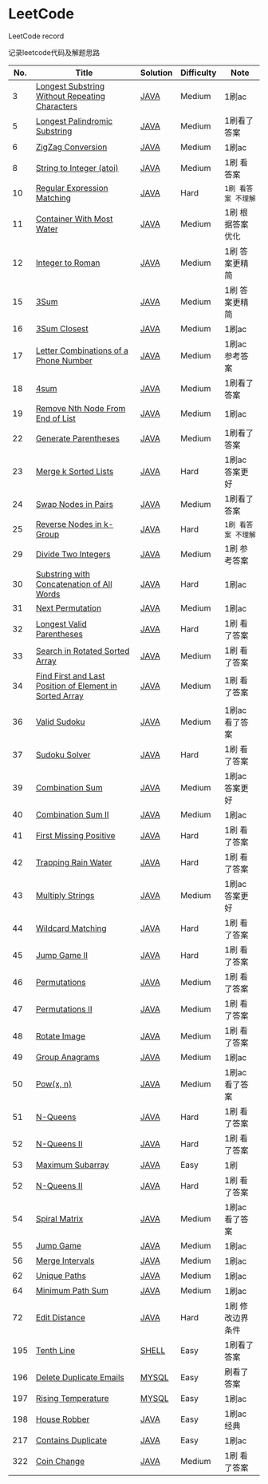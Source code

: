 # LeetCode
LeetCode record

记录leetcode代码及解题思路

|No.|Title|Solution|Difficulty|Note|
|---|---|---|---|---|
|3|[Longest Substring Without Repeating Characters](https://leetcode.com/problems/longest-substring-without-repeating-characters/description/)|[JAVA](https://github.com/Sunmit/LeetCode/blob/master/003.Longest%20Substring%20Without%20Repeating%20Characters/Solution.java)|Medium|1刷ac|
|5|[Longest Palindromic Substring](https://leetcode.com/problems/longest-palindromic-substring/description/)|[JAVA](https://github.com/Sunmit/LeetCode/blob/master/005.Longest%20Palindromic%20Substring/Solution.java)|Medium|1刷看了答案|
|6|[ZigZag Conversion](https://leetcode.com/problems/zigzag-conversion/description/)|[JAVA](https://github.com/Sunmit/LeetCode/blob/master/006.ZigZag%20Conversion/Solution2.java)|Medium|1刷ac|
|8|[String to Integer (atoi)](https://leetcode.com/problems/regular-expression-matching/description/)|[JAVA](https://github.com/Sunmit/LeetCode/blob/master/008.String%20to%20Integer%20-atoi/Solution.java)|Medium|1刷 看答案|
|10|[Regular Expression Matching](https://leetcode.com/problems/string-to-integer-atoi/description/)|[JAVA](https://github.com/Sunmit/LeetCode/blob/master/010.Regular%20Expression%20Matching/Solution.java)|Hard|`1刷 看答案 不理解`|
|11|[Container With Most Water](https://leetcode.com/problems/container-with-most-water/description/)|[JAVA](https://github.com/Sunmit/LeetCode/blob/master/011.Container%20With%20Most%20Water/Solution2.java)|Medium|1刷 根据答案优化|
|12|[Integer to Roman](https://leetcode.com/problems/integer-to-roman/description/)|[JAVA](https://github.com/Sunmit/LeetCode/blob/master/012.Integer%20to%20Roman/Solution.java)|Medium|1刷 答案更精简|
|15|[3Sum](https://leetcode.com/problems/3sum/description/)|[JAVA](https://github.com/Sunmit/LeetCode/blob/master/015.3Sum/Solution.java)|Medium|1刷 答案更精简|
|16|[3Sum Closest](https://leetcode.com/problems/3sum-closest/description/)|[JAVA](https://github.com/Sunmit/LeetCode/blob/master/016.3Sum%20Closest/Solution.java)|Medium|1刷ac|
|17|[Letter Combinations of a Phone Number](https://leetcode.com/problems/letter-combinations-of-a-phone-number/description/)|[JAVA](https://github.com/Sunmit/LeetCode/blob/master/017.Letter%20Combinations%20of%20a%20Phone%20Number/Solution.java)|Medium|1刷ac 参考答案|
|18|[4sum](https://leetcode.com/problems/4sum/)|[JAVA](https://github.com/Sunmit/LeetCode/blob/master/018.4Sum/Solution.java)|Medium|1刷看了答案|
|19|[Remove Nth Node From End of List](https://leetcode.com/problems/remove-nth-node-from-end-of-list/)|[JAVA](https://github.com/Sunmit/LeetCode/blob/master/019.Remove%20Nth%20Node%20From%20End%20of%20List/Solution2.java)|Medium|1刷ac|
|22|[Generate Parentheses](https://leetcode.com/problems/generate-parentheses/)|[JAVA](https://github.com/Sunmit/LeetCode/blob/master/022.Generate%20Parentheses/Solution.java)|Medium|1刷看了答案|
|23|[Merge k Sorted Lists](https://leetcode.com/problems/merge-k-sorted-lists)|[JAVA](https://github.com/Sunmit/LeetCode/blob/master/023.Merge%20k%20Sorted%20Lists/Solution2.java)|Hard|1刷ac 答案更好|
|24|[Swap Nodes in Pairs](https://leetcode.com/problems/swap-nodes-in-pairs)|[JAVA](https://github.com/Sunmit/LeetCode/blob/master/024.Swap%20Nodes%20in%20Pairs/Solution.java)|Medium|1刷看了答案|
|25|[Reverse Nodes in k-Group](https://leetcode.com/problems/reverse-nodes-in-k-group/)|[JAVA](https://github.com/Sunmit/LeetCode/blob/master/025.Reverse%20Nodes%20in%20k-Group/Solution.java)|Hard|`1刷 看答案 不理解`|
|29|[Divide Two Integers](https://leetcode.com/problems/divide-two-integers/)|[JAVA](https://github.com/Sunmit/LeetCode/blob/master/029.Divide%20Two%20Integers/Solution.java)|Medium|1刷 参考答案|
|30|[Substring with Concatenation of All Words](https://leetcode.com/problems/substring-with-concatenation-of-all-words)|[JAVA](https://github.com/Sunmit/LeetCode/blob/master/030.Substring%20with%20Concatenation%20of%20All%20Words/Solution.java)|Hard|1刷ac|
|31|[Next Permutation](https://leetcode.com/problems/next-permutation)|[JAVA](https://github.com/Sunmit/LeetCode/blob/master/031.Next%20Permutation/Solution.java)|Medium|1刷ac|
|32|[Longest Valid Parentheses](https://leetcode.com/problems/longest-valid-parentheses/)|[JAVA](https://github.com/Sunmit/LeetCode/blob/master/032.Longest%20Valid%20Parentheses/Solution.java)|Hard|1刷 看了答案|
|33|[Search in Rotated Sorted Array](https://leetcode.com/problems/search-in-rotated-sorted-array/)|[JAVA](https://github.com/Sunmit/LeetCode/blob/master/033.Search%20in%20Rotated%20Sorted%20Array/Solution.java)|Medium|1刷 看了答案|
|34|[Find First and Last Position of Element in Sorted Array](https://leetcode.com/problems/find-first-and-last-position-of-element-in-sorted-array/)|[JAVA](https://github.com/Sunmit/LeetCode/blob/master/034.Find%20First%20and%20Last%20Position%20of%20Element%20in%20Sorted%20Array/Solution.java)|Medium|1刷 看了答案|
|36|[Valid Sudoku](https://leetcode.com/problems/valid-sudoku/)|[JAVA](https://github.com/Sunmit/LeetCode/blob/master/036.Valid%20Sudoku/Solution2.java)|Medium|1刷ac 看了答案|
|37|[Sudoku Solver](https://leetcode.com/problems/sudoku-solver/)|[JAVA](https://github.com/Sunmit/LeetCode/blob/master/037.Sudoku%20Solver/Solution2.java)|Hard|1刷 看了答案|
|39|[Combination Sum](https://leetcode.com/problems/combination-sum/)|[JAVA](https://github.com/Sunmit/LeetCode/blob/master/039.Combination%20Sum/Solution2.java)|Medium|1刷ac 答案更好|
|40|[Combination Sum II](https://leetcode.com/problems/combination-sum-ii/)|[JAVA](https://github.com/Sunmit/LeetCode/blob/master/040.Combination%20Sum%20II/Solution2.java)|Medium|1刷ac|
|41|[First Missing Positive](https://leetcode.com/problems/first-missing-positive/)|[JAVA](https://github.com/Sunmit/LeetCode/blob/master/041.First%20Missing%20Positive/Solution.java)|Hard|1刷 看了答案|
|42|[Trapping Rain Water](https://leetcode.com/problems/trapping-rain-water/)|[JAVA](https://github.com/Sunmit/LeetCode/blob/master/042.Trapping%20Rain%20Water/Solution.java)|Hard|1刷 看了答案|
|43|[Multiply Strings](https://leetcode.com/problems/multiply-strings/)|[JAVA](https://github.com/Sunmit/LeetCode/blob/master/043.Multiply%20Strings/Solution2.java)|Medium|1刷ac 答案更好|
|44|[Wildcard Matching](https://leetcode.com/problems/wildcard-matching/)|[JAVA](https://github.com/Sunmit/LeetCode/blob/master/044.Wildcard%20Matching/Solution.java)|Hard|1刷 看了答案|
|45|[Jump Game II](https://leetcode.com/problems/jump-game-ii/)|[JAVA](https://github.com/Sunmit/LeetCode/blob/master/045.Jump%20Game%20II/Solution.java)|Hard|1刷 看了答案|
|46|[Permutations](https://leetcode.com/problems/permutations/)|[JAVA](https://github.com/Sunmit/LeetCode/blob/master/046.Permutations/Solution.java)|Medium|1刷 看了答案|
|47|[Permutations II](https://leetcode.com/problems/permutations-ii/)|[JAVA](https://github.com/Sunmit/LeetCode/blob/master/047.Permutations%20II/Solution.java)|Medium|1刷 看了答案|
|48|[Rotate Image](https://leetcode.com/problems/rotate-image/)|[JAVA](https://github.com/Sunmit/LeetCode/blob/master/048.Rotate%20Image/Solution.java)|Medium|1刷 看了答案|
|49|[Group Anagrams](https://leetcode.com/problems/group-anagrams/)|[JAVA](https://github.com/Sunmit/LeetCode/blob/master/049.Group%20Anagrams/Solution.java)|Medium|1刷ac|
|50|[Pow(x, n)](https://leetcode.com/problems/powx-n/)|[JAVA](https://github.com/Sunmit/LeetCode/blob/master/050.Pow-x-%20n/Solution.java)|Medium|1刷ac 看了答案|
|51|[N-Queens](https://leetcode.com/problems/n-queens/)|[JAVA](https://github.com/Sunmit/LeetCode/blob/master/051.N-Queens/Solution.java)|Hard|1刷 看了答案|
|52|[N-Queens II](https://leetcode.com/problems/n-queens-ii/)|[JAVA](https://github.com/Sunmit/LeetCode/blob/master/052.N-Queens%20II/Solution.java)|Hard|1刷 看了答案|
|53|[Maximum Subarray](https://leetcode.com/problems/maximum-subarray/)|[JAVA](https://github.com/Sunmit/LeetCode/blob/master/53.Maximum%20Subarray/Solution.java)|Easy|1刷|
|52|[N-Queens II](https://leetcode.com/problems/n-queens-ii/)|[JAVA](https://github.com/Sunmit/LeetCode/blob/master/052.N-Queens%20II/Solution.java)|Hard|1刷 看了答案|
|54|[Spiral Matrix](https://leetcode.com/problems/spiral-matrix/)|[JAVA](https://github.com/Sunmit/LeetCode/blob/master/054.Spiral%20Matrix/Solution.java)|Medium|1刷ac 看了答案|
|55|[Jump Game](https://leetcode.com/problems/jump-game/)|[JAVA](https://github.com/Sunmit/LeetCode/blob/master/055.Jump%20Game/Solution.java)|Medium|1刷ac|
|56|[Merge Intervals](https://leetcode.com/problems/merge-intervals/)|[JAVA](https://github.com/Sunmit/LeetCode/blob/master/056.Merge%20Intervals/Solution.java)|Medium|1刷ac|
|62|[Unique Paths](https://leetcode.com/problems/unique-paths/)|[JAVA](https://github.com/Sunmit/LeetCode/blob/master/062.Unique%20Paths/Solution.java)|Medium|1刷ac|
|64|[Minimum Path Sum](https://leetcode.com/problems/minimum-path-sum/)|[JAVA](https://github.com/Sunmit/LeetCode/blob/master/064.Minimum%20Path%20Sum/Solution.java)|Medium|1刷ac|
|72|[Edit Distance](https://leetcode.com/problems/edit-distance/)|[JAVA](https://github.com/Sunmit/LeetCode/blob/master/072.Edit%20Distance/Solution.java)|Hard|1刷 修改边界条件|
|195|[Tenth Line](https://leetcode.com/problems/tenth-line/description/)|[SHELL](https://github.com/Sunmit/LeetCode/blob/master/195.Tenth%20Line/solution.sh)|Easy|1刷看了答案|
|196|[Delete Duplicate Emails](https://leetcode.com/problems/delete-duplicate-emails/description/)|[MYSQL](https://github.com/Sunmit/LeetCode/tree/master/196.Delete%20Duplicate%20Emails)|Easy|刷看了答案|
|197|[Rising Temperature](https://leetcode.com/problems/rising-temperature/description/)|[MYSQL](https://github.com/Sunmit/LeetCode/blob/master/197.Rising%20Temperature/SQL.sql)|Easy|1刷ac|
|198|[House Robber](https://leetcode.com/problems/house-robber/description/)|[JAVA](https://github.com/Sunmit/LeetCode/blob/master/198.House%20Robber/Solution1.java)|Easy|1刷ac 经典|
|217|[Contains Duplicate](https://leetcode.com/problems/contains-duplicate/description/)|[JAVA](https://github.com/Sunmit/LeetCode/blob/master/217.Contains%20Duplicate/Solution.java)|Easy|1刷ac|
|322|[Coin Change](https://leetcode.com/problems/coin-change/)|[JAVA](https://github.com/Sunmit/LeetCode/blob/master/322.Coin%20Change/Solution.java)|Medium|1刷 看了答案|

